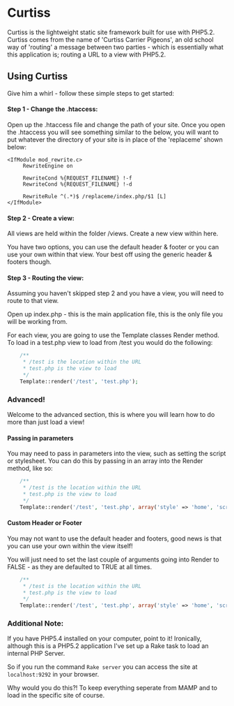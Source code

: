 # Curtiss
Curtiss is the lightweight static site framework built for use with PHP5.2. Curtiss comes from the name of 'Curtiss Carrier Pigeons', an old school way of 'routing' a message between two parties - which is essentially what this application is; routing a URL to a view with PHP5.2.

## Using Curtiss
Give him a whirl - follow these simple steps to get started:

#### Step 1 - Change the .htaccess:
Open up the .htaccess file and change the path of your site. Once you open the .htaccess you will see something similar to the below, you will want to put whatever the directory of your site is in place of the 'replaceme' shown below:
```code
<IfModule mod_rewrite.c>
     RewriteEngine on

     RewriteCond %{REQUEST_FILENAME} !-f
     RewriteCond %{REQUEST_FILENAME} !-d

     RewriteRule ^(.*)$ /replaceme/index.php/$1 [L]
</IfModule>
```

#### Step 2 - Create a view:
All views are held within the folder /views. Create a new view within here.

You have two options, you can use the default header &amp; footer or you can use your own within that view. Your best off using the generic header &amp; footers though.

#### Step 3 - Routing the view:

Assuming you haven't skipped step 2 and you have a view, you will need to route to that view.

Open up index.php - this is the main application file, this is the only file you will be working from.

For each view, you are going to use the Template classes Render method. To load in a test.php view to load from /test you would do the following:

```php
    /**
     * /test is the location within the URL
     * test.php is the view to load
     */
    Template::render('/test', 'test.php');
```

### Advanced!

Welcome to the advanced section, this is where you will learn how to do more than just load a view!

#### Passing in parameters
You may need to pass in parameters into the view, such as setting the script or stylesheet. You can do this by passing in an array into the Render method, like so:

```php
    /**
     * /test is the location within the URL
     * test.php is the view to load
     */
    Template::render('/test', 'test.php', array('style' => 'home', 'script' => 'main'));
```

#### Custom Header or Footer

You may not want to use the default header and footers, good news is that you can use your own within the view itself!

You will just need to set the last couple of arguments going into Render to FALSE - as they are defaulted to TRUE at all times.

```php
    /**
     * /test is the location within the URL
     * test.php is the view to load
     */
    Template::render('/test', 'test.php', array('style' => 'home', 'script' => 'main'), false, false);
```

### Additional Note:

If you have PHP5.4 installed on your computer, point to it! Ironically, although this is a PHP5.2 application I've set up a Rake task to load an internal PHP Server.

So if you run the command `Rake server` you can access the site at `localhost:9292` in your browser.

Why would you do this?! To keep everything seperate from MAMP and to load in the specific site of course.

